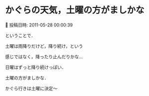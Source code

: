 # かぐらの天気，土曜の方がましかな

📅 投稿日時: 2011-05-28 00:00:39

ということで．





土曜は雨降りだけど，降り続け，という


感じではなく，降ったり止んだりかな…


日曜はずっと降り続けっぽい．





土曜の方がましかな．





かぐら行きは土曜に決定～
